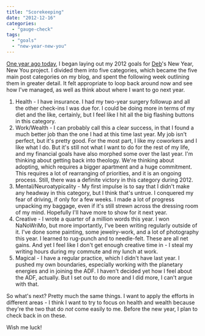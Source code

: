```yaml
---
title: "Scorekeeping"
date: "2012-12-16"
categories: 
  - "gauge-check"
tags: 
  - "goals"
  - "new-year-new-you"
---
```


[One year ago today](http://jackadreams.info/2011/12/15/playing-goalie/), I began laying out my 2012 goals for [Deb](http://www.charmedfinishingschool.com/)'s New Year, New You project. I divided them into five categories, which became the five main post categories on my blog, and spent the following week outlining them in greater detail. It felt appropriate to loop back around now and see how I've managed, as well as think about where I want to go next year.

1. Health - I have insurance. I had my two-year surgery followup and all the other check-ins I was due for. I could be doing more in terms of my diet and the like, certainly, but I feel like I hit all the big flashing buttons in this category.
2. Work/Wealth - I can probably call this a clear success, in that I found a much better job than the one I had at this time last year. My job isn't perfect, but it's pretty good. For the most part, I like my coworkers and I like what I do. But it's still not what I want to do for the rest of my life, and my financial goals have also morphed some over the last year. I'm thinking about getting back into theology. We're thinking about adopting, which requires a bigger apartment and a huge commitment. This requires a lot of rearranging of priorities, and it is an ongoing process. Still, there was a definite victory in this category during 2012.
3. Mental/Neuroatypicality - My first impulse is to say that I didn't make any headway in this category, but I think that's untrue. I conquered my fear of driving, if only for a few weeks. I made a lot of progress unpacking my baggage, even if it's still strewn across the dressing room of my mind. Hopefully I'll have more to show for it next year.
4. Creative - I wrote a quarter of a million words this year. I won NaNoWriMo, but more importantly, I've been writing regularly outside of it. I've done some painting, some jewelry-work, and a lot of photography this year. I learned to rug-punch and to needle-felt. These are all net gains. And yet I feel like I don't get enough creative time in - I steal my writing hours during my commute and my lunch at work.
5. Magical - I have a regular practice, which I didn't have last year. I pushed my own boundaries, especially working with the planetary energies and in joining the ADF. I haven't decided yet how I feel about the ADF, actually. But I set out to do more and I did more, I can't argue with that.

So what's next? Pretty much the same things. I want to apply the efforts in different areas - I think I want to try to focus on health and wealth because they're the two that do _not_ come easily to me. Before the new year, I plan to check back in on these.

Wish me luck!
